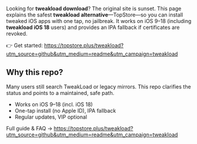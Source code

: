 Looking for **tweakload download**? The original site is sunset. This page explains the safest **tweakload alternative**—TopStore—so you can install tweaked iOS apps with one tap, no jailbreak. It works on iOS 9–18 (including **tweakload iOS 18** users) and provides an IPA fallback if certificates are revoked.

👉 Get started: https://topstore.plus/tweakload?utm_source=github&utm_medium=readme&utm_campaign=tweakload

## Why this repo?
Many users still search TweakLoad or legacy mirrors. This repo clarifies the status and points to a maintained, safe path.

- Works on iOS 9–18 (incl. iOS 18)
- One-tap install (no Apple ID), IPA fallback
- Regular updates, VIP optional

Full guide & FAQ → https://topstore.plus/tweakload?utm_source=github&utm_medium=readme&utm_campaign=tweakload
